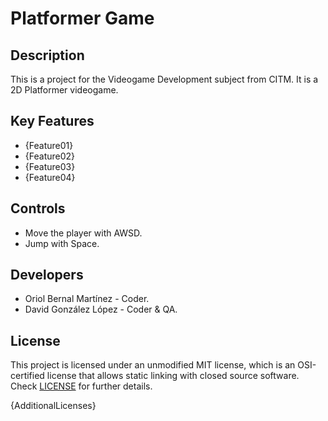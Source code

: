 # Platformer Game

## Description

This is a project for the Videogame Development subject from CITM.
It is a 2D Platformer videogame.

## Key Features

 - {Feature01}
 - {Feature02}
 - {Feature03}
 - {Feature04}
 
## Controls

 - Move the player with AWSD.
 - Jump with Space.

## Developers

 - Oriol Bernal Martínez - Coder.
 - David González López - Coder & QA.

## License

This project is licensed under an unmodified MIT license, which is an OSI-certified license that allows static linking with closed source software. Check [LICENSE](LICENSE) for further details.

{AdditionalLicenses}
